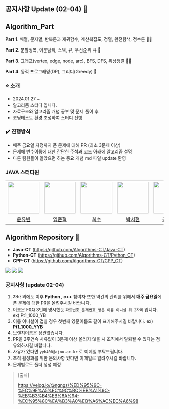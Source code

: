 ## 공지사항 Update (02-04) 👋

## Algorithm_Part

**Part 1**. 배열, 문자열, 반복문과 재귀함수, 계산복잡도, 정렬, 완전탐색, 정수론 🙋‍♀️

**Part 2**. 분할정복, 이분탐색, 스택, 큐, 우선순위 큐 🌈

**Part 3**. 그래프(vertex, edge, node, arc), BFS, DFS, 위상정렬 👩‍💻

**Part 4**. 동적 프로그래밍(DP), 그리디(Greedy) 🍿

###  ⭐️ 소개

- 2024.01.27 ~
- 알고리즘 스터디 입니다.
- 자료구조와 알고리즘 개념 공부 및 문제 풀이 후
- 코딩테스트 환경 조성하여 스터디 진행 

### ✔️ 진행방식

- 매주 금요일 자정까지 푼 문제에 대해 PR (최소 3문제 이상)
- 문제에 변수이름에 대한 간단한 주석과 코드 아래에 알고리즘 설명
- 다른 팀원들이 알았으면 하는 중요 개념 md 파일 update 환영

### JAVA 스터디원

<table>
  <tr>
    <td align="center"><a href="https://github.com/yybmion"><img src="https://github.com/Algorithms-CT/.github/assets/113106136/430f9478-44ec-45c7-8cf8-84b4c052fce2
" width="100px;" alt=""/><sub></sub></a></td>
    <td align="center"><a href="https://github.com/limjunhyuk97"><img src="https://avatars.githubusercontent.com/u/59442344?v=4" width="100px;" alt=""/><sub></sub></a></td>
    <td align="center"><a href="https://github.com/llocr"><img src="![image](https://github.com/Algorithms-CT/.github/assets/113106136/49275392-d070-40c1-9704-bb3270f684f4)
" width="100px;" alt=""/><sub></sub></a></td>
    <td align="center"><a href="https://github.com/99hyeon"><img src="![image](https://github.com/Algorithms-CT/.github/assets/113106136/4e0712b8-5b5c-4b1e-b377-822dc8b7c98b)
" width="100px;" alt=""/><sub></sub></a></td>
    <td align="center"><a href="https://github.com/kimjiheej"><img src="![image](https://github.com/Algorithms-CT/.github/assets/113106136/4b1a9b99-b534-44fe-897e-656117593919)
" width="100px;" alt=""/><sub></sub></a></td>
    <td align="center"><a href="https://github.com/jjeonghak"><img src="![image](https://github.com/Algorithms-CT/.github/assets/113106136/0cb07373-4bb5-4f57-89e9-67f9f1604e9b)
" width="100px;" alt=""/><sub></sub></a></td>
    <td align="center"><a href="https://github.com/hmyeonge"><img src="![image](https://github.com/Algorithms-CT/.github/assets/113106136/3edffa0b-6fdf-4b76-bff1-b41ff5f04a6c)
" width="100px;" alt=""/><sub></sub></a></td>
    <td align="center"><a href="https://github.com/MinhoJJang"><img src="![image](https://github.com/Algorithms-CT/.github/assets/113106136/ed5c199a-f139-40ce-9d18-b5e27a753e90)
" width="100px;" alt=""/><sub></sub></a></td>


  

  </tr>
    <tr>
    <td align="center"><a href="https://github.com/yybmion">윤유빈</a></td>
    <td align="center"><a href="https://github.com/limjunhyuk97">임준혁</a></td>
    <td align="center"><a href="https://github.com/llocr">희수</a></td>
    <td align="center"><a href="https://github.com/99hyeon">박서현</a></td>
    <td align="center"><a href="https://github.com/kimjiheej">김지희</a></td>
    <td align="center"><a href="https://github.com/jjeonghak">김정한</a></td>
    <td align="center"><a href="https://github.com/hmyeonge">장해명</a></td>
    <td align="center"><a href="https://github.com/MinhoJJang">장민호</a></td>
  </tr>
</table>

## Algorithm Repository 🧙
- **Java-CT** (https://github.com/Algorithms-CT/Java-CT)
- **Python-CT** (https://github.com/Algorithms-CT/Python_CT)
- **CPP-CT** (https://github.com/Algorithms-CT/CPP_CT)

<img src="https://img.shields.io/badge/JAVA-FF160B?style=for-the-badge&logo=java&logoColor=white"> <img src="https://img.shields.io/badge/C++-512BD4?style=for-the-badge&logo=cplusplus&logoColor=white"/> <img src="https://img.shields.io/badge/Python-00599C?style=for-the-badge&logo=Python&logoColor=white"/>

### 공지사항 (update 02-04)
1. 자바 외에도 이후 **Python , c++** 참여자 또한 약간의 관리를 위해서 **매주 금요일**에 푼 문제에 대한 PR을 올려주시길 바랍니다. 
2. 이름은 F&Q 3번에 명시했듯 `파트번호_문제번호_영문 이름 이니셜 뒤 2자리` 입니다. ex) Pt1_1000_YB
3. 이름 이니셜이 겹칠 경우 첫번째 영문이름도 같이 표기해주시길 바랍니다. ex) **Pt1_1000_YYB**
4. 브랜치이름은 상관없습니다.
5. PR을 2주연속 사유없이 3문제 이상 올리지 않을 시 조직에서 탈퇴될 수 있다는 점 유의하시길 바랍니다.
6. 사유가 있다면 `yyb400@ajou.ac.kr` 로 이메일 부탁드립니다.
7. 조직 활성화를 위한 문의사항 있다면 이메일로 알려주시길 바랍니다.
8. 문제별로도 폴더 생성 예정


> [출처]
> 
> https://velog.io/@ngngs/%ED%95%9C-%EC%9E%A5%EC%9C%BC%EB%A1%9C-%EB%B3%B4%EB%8A%94-%EC%95%8C%EA%B3%A0%EB%A6%AC%EC%A6%98

<!--

**Here are some ideas to get you started:**

🙋‍♀️ A short introduction - what is your organization all about?
🌈 Contribution guidelines - how can the community get involved?
👩‍💻 Useful resources - where can the community find your docs? Is there anything else the community should know?
🍿 Fun facts - what does your team eat for breakfast?
🧙 Remember, you can do mighty things with the power of [Markdown](https://docs.github.com/github/writing-on-github/getting-started-with-writing-and-formatting-on-github/basic-writing-and-formatting-syntax)
-->
